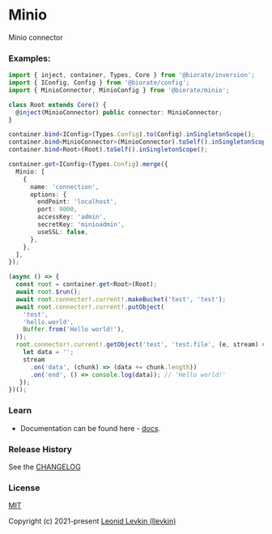 # Minio

Minio connector

### Examples:

```ts
import { inject, container, Types, Core } from '@biorate/inversion';
import { IConfig, Config } from '@biorate/config';
import { MinioConnector, MinioConfig } from '@biorate/minio';

class Root extends Core() {
  @inject(MinioConnector) public connector: MinioConnector;
}

container.bind<IConfig>(Types.Config).to(Config).inSingletonScope();
container.bind<MinioConnector>(MinioConnector).toSelf().inSingletonScope();
container.bind<Root>(Root).toSelf().inSingletonScope();

container.get<IConfig>(Types.Config).merge({
  Minio: [
    {
      name: 'connection',
      options: {
        endPoint: 'localhost',
        port: 9000,
        accessKey: 'admin',
        secretKey: 'minioadmin',
        useSSL: false,
      },
    },
  ],
});

(async () => {
  const root = container.get<Root>(Root);
  await root.$run();
  await root.connector!.current!.makeBucket('test', 'test');
  await root.connector!.current!.putObject(
    'test',
    'hello.world',
    Buffer.from('Hello world!'),
  ));
  root.connector!.current!.getObject('test', 'test.file', (e, stream) => {
    let data = '';
    stream
      .on('data', (chunk) => (data += chunk.length))
      .on('end', () => console.log(data)); // 'Hello world!'
   });
})();
```

### Learn

- Documentation can be found here - [docs](https://biorate.github.io/core/modules/minio.html).

### Release History

See the [CHANGELOG](https://github.com/biorate/core/blob/master/packages/%40biorate/minio/CHANGELOG.md)

### License

[MIT](https://github.com/biorate/core/blob/master/packages/%40biorate/minio/LICENSE)

Copyright (c) 2021-present [Leonid Levkin (llevkin)](mailto:llevkin@yandex.ru)
